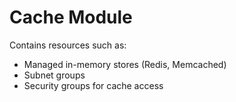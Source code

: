 # Cache Module
Contains resources such as:
- Managed in-memory stores (Redis, Memcached)
- Subnet groups
- Security groups for cache access
